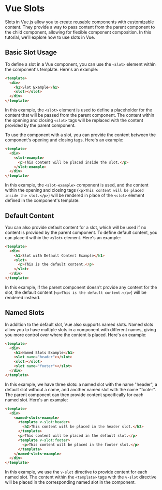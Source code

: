 # Vue Slots

Slots in Vue.js allow you to create reusable components with customizable content. They provide a way to pass content from the parent component to the child component, allowing for flexible component composition. In this tutorial, we'll explore how to use slots in Vue.

## Basic Slot Usage

To define a slot in a Vue component, you can use the `<slot>` element within the component's template. Here's an example:

```html
<template>
  <div>
    <h1>Slot Example</h1>
    <slot></slot>
  </div>
</template>
```

In this example, the `<slot>` element is used to define a placeholder for the content that will be passed from the parent component. The content within the opening and closing `<slot>` tags will be replaced with the content provided by the parent component.

To use the component with a slot, you can provide the content between the component's opening and closing tags. Here's an example:

```html
<template>
  <div>
    <slot-example>
      <p>This content will be placed inside the slot.</p>
    </slot-example>
  </div>
</template>
```

In this example, the `<slot-example>` component is used, and the content within the opening and closing tags (`<p>This content will be placed inside the slot.</p>`) will be rendered in place of the `<slot>` element defined in the component's template.

## Default Content

You can also provide default content for a slot, which will be used if no content is provided by the parent component. To define default content, you can place it within the `<slot>` element. Here's an example:

```html
<template>
  <div>
    <h1>Slot with Default Content Example</h1>
    <slot>
      <p>This is the default content.</p>
    </slot>
  </div>
</template>
```

In this example, if the parent component doesn't provide any content for the slot, the default content (`<p>This is the default content.</p>`) will be rendered instead.

## Named Slots

In addition to the default slot, Vue also supports named slots. Named slots allow you to have multiple slots in a component with different names, giving you more control over where the content is placed. Here's an example:

```html
<template>
  <div>
    <h1>Named Slots Example</h1>
    <slot name="header"></slot>
    <slot></slot>
    <slot name="footer"></slot>
  </div>
</template>
```

In this example, we have three slots: a named slot with the name "header", a default slot without a name, and another named slot with the name "footer". The parent component can then provide content specifically for each named slot. Here's an example:

```html
<template>
  <div>
    <named-slots-example>
      <template v-slot:header>
        <h2>This content will be placed in the header slot.</h2>
      </template>
      <p>This content will be placed in the default slot.</p>
      <template v-slot:footer>
        <p>This content will be placed in the footer slot.</p>
      </template>
    </named-slots-example>
  </div>
</template>
```

In this example, we use the `v-slot` directive to provide content for each named slot. The content within the `<template>` tags with the `v-slot` directive will be placed in the corresponding named slot in the component.


